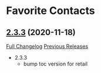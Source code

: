 # Favorite Contacts

## [2.3.3](https://github.com/exochron/Favorite-Contacts/tree/2.3.3) (2020-11-18)
[Full Changelog](https://github.com/exochron/Favorite-Contacts/compare/2.3.2...2.3.3) [Previous Releases](https://github.com/exochron/Favorite-Contacts/releases)

- 2.3.3  
    - bump toc version for retail  
